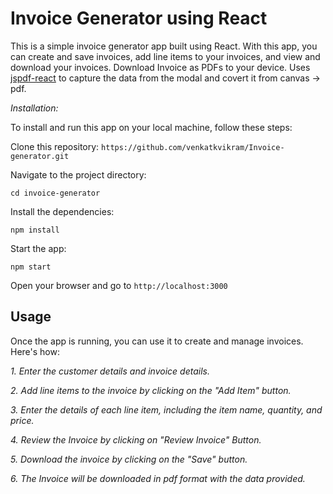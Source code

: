 # Invoice Generator using React
This is a simple invoice generator app built using React. With this app, you can create and save invoices, add line items to your invoices, and view and download your invoices.  Download Invoice as PDFs to your device. Uses [jspdf-react](https://www.npmjs.com/package/jspdf-react) to capture the data from the modal and covert it from canvas -> pdf.

*Installation:*

To install and run this app on your local machine, follow these steps:

Clone this repository: `https://github.com/venkatkvikram/Invoice-generator.git`


Navigate to the project directory: 

`cd invoice-generator`


Install the dependencies:

`npm install`

Start the app:

`npm start`

Open your browser and go to `http://localhost:3000`

## Usage

Once the app is running, you can use it to create and manage invoices. Here's how:


*1. Enter the customer details and invoice details.*

*2. Add line items to the invoice by clicking on the "Add Item" button.*

*3. Enter the details of each line item, including the item name, quantity, and price.*

*4. Review the Invoice by clicking on "Review Invoice" Button.*

*5. Download the invoice by clicking on the "Save" button.*

*6. The Invoice will be downloaded in pdf format with the data provided.*
